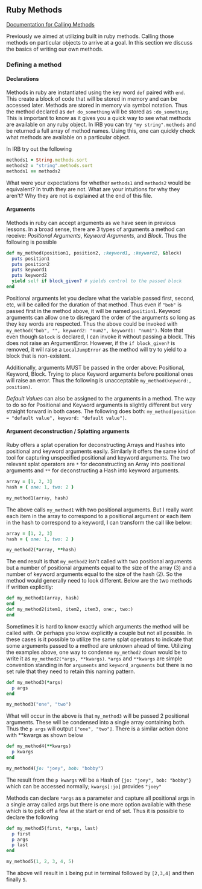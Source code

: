 ## Ruby Methods
[Documentation for Calling Methods](https://ruby-doc.org/core-3.0.2/doc/syntax/calling_methods_rdoc.html)

Previously we aimed at utilizing built in ruby methods. Calling those methods on particular objects to arrive at a goal. In this section we discuss the basics of writing our own methods.

### Defining a method

#### Declarations
Methods in ruby are instantiated using the key word `def` paired with `end`. This create a block of code that will be stored in memory and can be accessed later. Methods are stored in memory via symbol notation. Thus the method declared as `def do_something` will be stored as `:do_something`. This is important to know as it gives you a quick way to see what methods are available on any ruby object. In IRB you can try `"my string".methods` and be returned a full array of method names. Using this, one can quickly check what methods are available on a particular object.

In IRB try out the following
```ruby
methods1 = String.methods.sort
methods2 = "string".methods.sort
methods1 == methods2
```

What were your expectations for whether `methods1` and `methods2` would be equivalent? In truth they are not. What are your intuitions for why they aren't? Why they are not is explained at the end of this file.

#### Arguments
Methods in ruby can accept arguments as we have seen in previous lessons. In a broad sense, there are 3 types of arguments a method can receive: *Positional Arguments*, *Keyword Arguments*, and *Block*. Thus the following is possible

```ruby
def my_method(position1, position2, :keyword1, :keyword2, &block)
  puts position1
  puts position2
  puts keyword1
  puts keyword2
  yield self if block_given? # yields control to the passed block
end
```
Positional arguments let you declare what the variable passed first, second, etc, will be called for the duration of that method. Thus even if `"bob"` is passed first in the method above, it will be named `position1`. Keyword arguments can allow one to disregard the order of the arguments so long as they key words are respected. Thus the above could be invoked with `my_method("bob", "", keyword2: "num2", keyword1: "num1")`. Note that even though `&block` is declared, I can invoke it without passing a block. This does not raise an ArgumentError. However, if the `if block_given?` is removed, it will raise a `LocalJumpError` as the method will try to yield to a block that is non-existent.

Additionally, arguments MUST be passed in the order above: Positional, Keyword, Block. Trying to place Keyword arguments before positional ones will raise an error. Thus the following is unacceptable `my_method(keyword:, position)`.

*Default Values* can also be assigned to the arguments in a method. The way to do so for Positional and Keyword arguments is slightly different but very straight forward in both cases. The following does both: `my_method(position = "default value", keyword: "default value")`.

#### Argument deconstruction / Splatting arguments
Ruby offers a splat operation for deconstructing Arrays and Hashes into positional and keyword arguments easily. Similarly it offers the same kind of tool for capturing unspecified positional and keyword arguments. The two relevant splat operators are `*` for deconstructing an Array into positional arguments and `**` for deconstructing a Hash into keyword arguments.

```ruby
array = [1, 2, 3]
hash = { one: 1, two: 2 }

my_method1(array, hash)
```

The above calls `my_method1` with two positional arguments. But I really want each item in the array to correspond to a positional argument or each item in the hash to correspond to a keyword, I can transform the call like below:

```ruby
array = [1, 2, 3]
hash = { one: 1, two: 2 }

my_method2(*array, **hash)
```
The end result is that `my_method2` isn't called with two positional arguments but a number of positional arguments equal to the size of the array (3) and a number of keyword arguments equal to the size of the hash (2). So the method would generally need to look different. Below are the two methods if written explicitly:

```ruby
def my_method1(array, hash)
end
def my_method2(item1, item2, item3, one:, two:)
end
```

Sometimes it is hard to know exactly which arguments the method will be called with. Or perhaps you know explicitly a couple but not all possible. In these cases is it possible to utilize the same splat operators to indicate that some arguments passed to a method are unknown ahead of time. Utilizing the examples above, one way to condense `my_method2` down would be to write it as `my_method2(*args, **kwargs)`. `*args` and `**kwargs` are simple convention standing in for `arguments` and `keyword_arguments` but there is no set rule that they need to retain this naming pattern.

```ruby
def my_method3(*args)
  p args
end

my_method3("one", "two")
```

What will occur in the above is that `my_method3` will be passed 2 positional arguments. These will be condensed into a single array containing both. Thus the `p args` will output `["one", "two"]`. There is a similar action done with **kwargs as shown below

```ruby
def my_method4(**kwargs)
  p kwargs
end

my_method4(jo: "joey", bob: "bobby")
```

The result from the `p kwargs` will be a Hash of `{jo: "joey", bob: "bobby"}` which can be accessed normally; `kwargs[:jo]` provides `"joey"`

Methods can declare `*args` as a parameter and capture all positional args in a single array called args but there is one more option available with these which is to pick off a few at the start or end of set. Thus it is possible to declare the following

```ruby
def my_method5(first, *args, last)
  p first
  p args
  p last
end

my_method5(1, 2, 3, 4, 5)
```
The above will result in `1` being put in terminal followed by `[2,3,4]` and then finally `5`.
